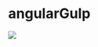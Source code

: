 # angularGulp
<img src="https://codeship.com/projects/e495c4e0-a98c-0132-f1c2-427bb4181a39/status?branch=master"/>
